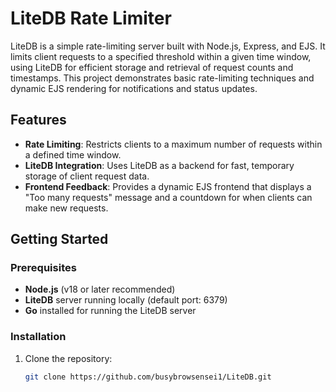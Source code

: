 # LiteDB Rate Limiter

LiteDB is a simple rate-limiting server built with Node.js, Express, and EJS. It limits client requests to a specified threshold within a given time window, using LiteDB for efficient storage and retrieval of request counts and timestamps. This project demonstrates basic rate-limiting techniques and dynamic EJS rendering for notifications and status updates.

## Features

- **Rate Limiting**: Restricts clients to a maximum number of requests within a defined time window.
- **LiteDB Integration**: Uses LiteDB as a backend for fast, temporary storage of client request data.
- **Frontend Feedback**: Provides a dynamic EJS frontend that displays a "Too many requests" message and a countdown for when clients can make new requests.

## Getting Started

### Prerequisites

- **Node.js** (v18 or later recommended)
- **LiteDB** server running locally (default port: 6379)
- **Go** installed for running the LiteDB server

### Installation

1. Clone the repository:
   ```bash
   git clone https://github.com/busybrowsensei1/LiteDB.git
